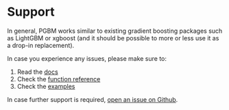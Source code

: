 # Support #
In general, PGBM works similar to existing gradient boosting packages such as LightGBM or xgboost (and it should be possible to more or less use it as a drop-in replacement).

In case you experience any issues, please make sure to:
1. Read the [docs](./index.rst)
2. Check the [function reference](./function_reference.rst)
3. Check the [examples](./examples.md)

In case further support is required, [open an issue on Github](https://github.com/elephaint/pgbm/issues).